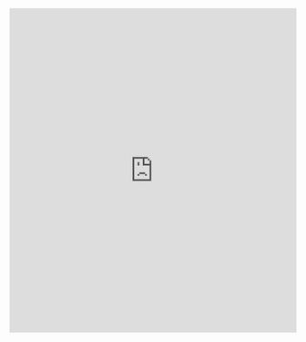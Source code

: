 <p><iframe allowfullscreen width="100%" height="569" class="google-slides-iframe" frameborder="0" scrolling="no" src="https://docs.google.com/presentation/d/e/2PACX-1vRhbag_KcifhwDolPWVHH66NCW_a3jHIEY6MbjqNeX-r3Z_Phf0-kaE5so8QM_VbiAGkOKY7x7zI7fT/embed?start=false&amp;loop=false&amp;delayms=3000"></iframe></p>